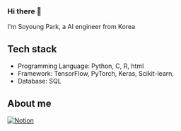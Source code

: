 ### Hi there 👋 
I'm Soyoung Park, a AI engineer from Korea


## Tech stack
* Programming Language: Python, C, R, html <br>
* Framework: TensorFlow, PyTorch, Keras, Scikit-learn,  <br>
* Database: SQL <br>

## About me
[![Notion](https://img.shields.io/badge/Notion-%23000000.svg?style=flat&logo=notion&logoColor=white)](https://nostalgic-coneflower-3e4.notion.site/Maeve-1bad13cd17f4804fb059e6b323da4ee6?pvs=74)


<!---
maeve15/maeve15 is a ✨ special ✨ repository because its `README.md` (this file) appears on your GitHub profile.
You can click the Preview link to take a look at your changes.
--->
